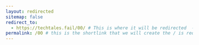 ```yaml
---
layout: redirected
sitemap: false
redirect_to:
  - https://techtales.fail/00/ # This is where it will be redirected  - must be a complete url and a space after the -
permalink: /00 # this is the shortlink that we will create the / is required - MUST MATCH the name of the file and a space after the :
---
```

